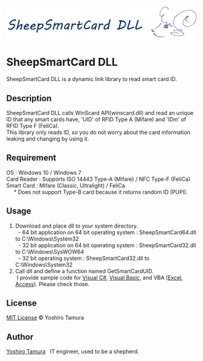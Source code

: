 ![SheepSmartCard](./images/sheepsmartcard-s.png)
# SheepSmartCard DLL
SheepSmartCard DLL is a dynamic link library to read smart card ID.

## Description
SheepSmartCard DLL calls WinScard API(winscard.dll) and read an unique ID that any smart cards have, 'UID' of RFID Type A (Mifare) and 'IDm' of RFID Type F (FeliCa).  
This library only reads ID, so you do not worry about the card information leaking and changing by using it.

## Requirement
OS : Windows 10 / Windows 7  
Card Reader : Supports ISO 14443 Type-A (Mifare) / NFC Type-F (FeliCa)  
Smart Card : Mifare (Classic, Ultralight) / FeliCa  
&nbsp;&nbsp;&nbsp;&nbsp;&nbsp;* Does not support Type-B card because it returns random ID (PUPI).  

## Usage
1. Download and place dll to your system directory.  
&nbsp;&nbsp;- 64 bit application on 64 bit operating system : SheepSmartCard64.dll to C:\Windows\System32   
&nbsp;&nbsp;- 32 bit application on 64 bit operating system : SheepSmartCard32.dll to C:\Windows\SysWOW64  
&nbsp;&nbsp;- 32 bit operating system : SheepSmartCard32.dll to C:\Windows\System32  
2. Call dll and define a function named GetSmartCardUID.  
&nbsp;I provide sample code for [Visual C#](https://github.com/YoshiroTamura/SheepSmartCard/tree/master/SheepSmartCardSampleCs), [Visual Basic](https://github.com/YoshiroTamura/SheepSmartCard/tree/master/SheepSmartCardSampleVb), and VBA ([Excel](https://github.com/YoshiroTamura/SheepSmartCard/tree/master/SheepSmartCardSampleExcel), [Access](https://github.com/YoshiroTamura/SheepSmartCard/tree/master/SheepSmartCardSampleAccess)). Please check those.    

## License
[MIT License](https://github.com/YoshiroTamura/SheepSmartCard/blob/master/LICENSE) © Yoshiro Tamura  

## Author
[Yoshiro Tamura](https://www.eclip.jp)
&nbsp;&nbsp;IT engineer, used to be a shepherd.

